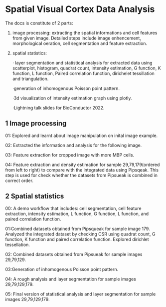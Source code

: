 # Spatial Visual Cortex Data Analysis

The docs is constitute of 2 parts:

1. image processing: extracting the spatial informations and cell features from given image. Detailed steps include image enhencement, morphological oeration, cell segmentation and feature extraction.

2. spatial statistics:

   · layer segmentation and  statistical analysis for extracted data using scatterplot, histogram, quadrat count, intensity estimation, G function, K function, L function, Paired correlation function, dirichelet tessillation and triangulation.

   ·generation of inhomogenous Poisson point pattern.

   ·3d visualization of intensity estimation graph using plotly.
   
   ·Lightning talk slides for BioConductor 2022.
   
   

   

## 1 Image processing
01: Explored and learnt about image manipulation on inital image example.





02: Extracted the information and analysis for the following image.



03: Feature extraction for cropped image with more MBP cells.


04: Feature extraction and density estimation for sample 29,79,179(ordered from left to right) to compare with the integrated data using Pipsqeak.  This step is used for check whether the datasets from Pipsueak is combined in correct order.



## 2 Spatial statistics

00: A demo workflow that includes: cell segmentation, cell feature extraction, intensity estimation, L function, G function, L function, and paired correlation function.

01:Combined datasets obtained from Pipsqueak for sample image 179. Analyzed the integrated dataset by checking CSR using quadrat count, G function, K function and paired correlation function. Explored dirichlet tessellation.

02: Combined datasets obtained from Pipsueak for sample images 29,79,129.

03:Generation of inhomogenous Poisson point pattern.

04: A rough analysis and layer segmentation for sample images 29,79,129,179.

05: Final version of statistical analysis and layer segmentation for sample images 29,79,129,179.



